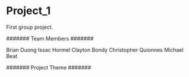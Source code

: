 # Project_1
First group project.


####### Team Members #######

Brian Duong
Issac Hormel
Clayton Bondy
Christopher Quionnes
Michael Beat


####### Project Theme #######

